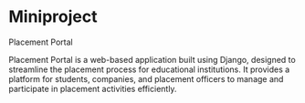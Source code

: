 # Miniproject
Placement Portal

Placement Portal is a web-based application built using Django, designed to streamline the placement process for educational institutions. It provides a platform for students, companies, and placement officers to manage and participate in placement activities efficiently.
